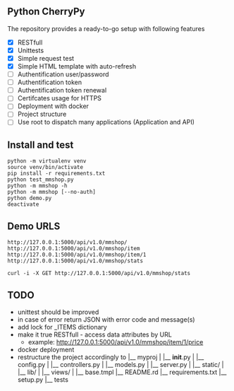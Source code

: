 ## Python CherryPy ##
The repository provides a ready-to-go setup with following features
* [x] RESTfull
* [x] Unittests
* [x] Simple request test
* [x] Simple HTML template with auto-refresh
* [ ] Authentification user/password
* [ ] Authentification token
* [ ] Authentification token renewal
* [ ] Certifcates usage for HTTPS
* [ ] Deployment with docker
* [ ] Project structure
* [ ] Use root to dispatch many applications (Application and API)

## Install and test ##
```
python -m virtualenv venv
source venv/bin/activate
pip install -r requirements.txt
python test_mmshop.py
python -m mmshop -h
python -m mmshop [--no-auth]
python demo.py
deactivate
```

## Demo URLS ##
```
http://127.0.0.1:5000/api/v1.0/mmshop/
http://127.0.0.1:5000/api/v1.0/mmshop/item
http://127.0.0.1:5000/api/v1.0/mmshop/item/1
http://127.0.0.1:5000/api/v1.0/mmshop/stats

curl -i -X GET http://127.0.0.1:5000/api/v1.0/mmshop/stats
```

## TODO ##
* unittest should be improved
* in case of error return JSON with error code and message(s)
* add lock for _ITEMS dictionary
* make it true RESTfull - access data attributes by URL
   * example: http://127.0.0.1:5000/api/v1.0/mmshop/item/1/price
* docker deployment
* restructure the project accordingly to
  |__ myproj
  |   |__ __init__.py
  |   |__ config.py
  |   |__ controllers.py
  |   |__ models.py
  |   |__ server.py
  |   |__ static/
  |   |__ lib/
  |   |__ views/
  |       |__ base.tmpl
  |__ README.rd
  |__ requirements.txt
  |__ setup.py
  |__ tests
